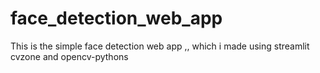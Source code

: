 # face_detection_web_app
This is the simple face detection web app ,, which i made using streamlit cvzone and opencv-pythons
